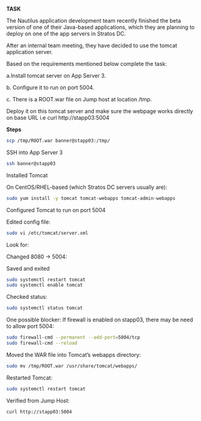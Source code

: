 **TASK**

The Nautilus application development team recently finished the beta version of one of their Java-based applications, which they are planning to deploy on one of the app servers in Stratos DC. 

After an internal team meeting, they have decided to use the tomcat application server. 

Based on the requirements mentioned below complete the task: 

a.Install tomcat server on App Server 3. 

b. Configure it to run on port 5004. 

c. There is a ROOT.war file on Jump host at location /tmp. 

Deploy it on this tomcat server and make sure the webpage works directly on base URL i.e curl http://stapp03:5004

**Steps**

```bash
scp /tmp/ROOT.war banner@stapp03:/tmp/
```

SSH into App Server 3

```bash
ssh banner@stapp03
```
Installed Tomcat

On CentOS/RHEL-based (which Stratos DC servers usually are):

```bash
sudo yum install -y tomcat tomcat-webapps tomcat-admin-webapps
```
Configured Tomcat to run on port 5004

Edited config file:

```bash
sudo vi /etc/tomcat/server.xml
```

Look for:

<Connector port="8080" protocol="HTTP/1.1"
           connectionTimeout="20000"
           redirectPort="8443" />


Changed 8080 → 5004:

<Connector port="5004" protocol="HTTP/1.1"
           connectionTimeout="20000"
           redirectPort="8443" />


Saved and exited

```bash
sudo systemctl restart tomcat
sudo systemctl enable tomcat
```
Checked status:

```bash
sudo systemctl status tomcat
```

One possible blocker: If firewall is enabled on stapp03, there may be need to allow port 5004:

```bash
sudo firewall-cmd --permanent --add-port=5004/tcp
sudo firewall-cmd --reload
```
Moved the WAR file into Tomcat’s webapps directory:

```bash
sudo mv /tmp/ROOT.war /usr/share/tomcat/webapps/
```
Restarted Tomcat:

```bash
sudo systemctl restart tomcat
```
Verified from Jump Host:

```bash
curl http://stapp03:5004
```
